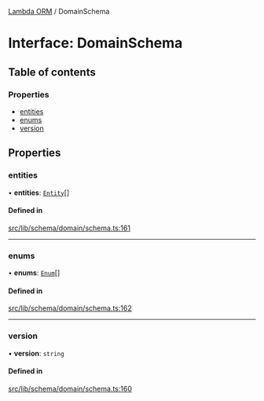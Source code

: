 [Lambda ORM](../README.md) / DomainSchema

# Interface: DomainSchema

## Table of contents

### Properties

- [entities](DomainSchema.md#entities)
- [enums](DomainSchema.md#enums)
- [version](DomainSchema.md#version)

## Properties

### entities

• **entities**: [`Entity`](Entity.md)[]

#### Defined in

[src/lib/schema/domain/schema.ts:161](https://github.com/lambda-orm/lambdaorm-base/blob/eca2d8e/src/lib/schema/domain/schema.ts#L161)

___

### enums

• **enums**: [`Enum`](Enum.md)[]

#### Defined in

[src/lib/schema/domain/schema.ts:162](https://github.com/lambda-orm/lambdaorm-base/blob/eca2d8e/src/lib/schema/domain/schema.ts#L162)

___

### version

• **version**: `string`

#### Defined in

[src/lib/schema/domain/schema.ts:160](https://github.com/lambda-orm/lambdaorm-base/blob/eca2d8e/src/lib/schema/domain/schema.ts#L160)
